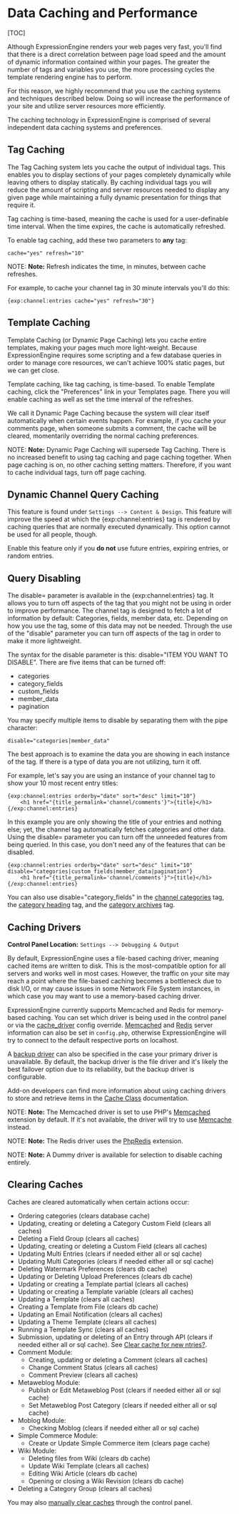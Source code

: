 <!--
    This source file is part of the open source project
    ExpressionEngine User Guide (https://github.com/ExpressionEngine/ExpressionEngine-User-Guide)

    @link      https://expressionengine.com/
    @copyright Copyright (c) 2003-2020, Packet Tide, LLC (https://ellislab.com)
    @license   https://expressionengine.com/license Licensed under Apache License, Version 2.0
-->

# Data Caching and Performance

[TOC]

Although ExpressionEngine renders your web pages very fast, you'll find that there is a direct correlation between page load speed and the amount of dynamic information contained within your pages. The greater the number of tags and variables you use, the more processing cycles the template rendering engine has to perform.

For this reason, we highly recommend that you use the caching systems and techniques described below. Doing so will increase the performance of your site and utilize server resources more efficiently.

The caching technology in ExpressionEngine is comprised of several independent data caching systems and preferences.

## Tag Caching

The Tag Caching system lets you cache the output of individual tags. This enables you to display sections of your pages completely dynamically while leaving others to display statically. By caching individual tags you will reduce the amount of scripting and server resources needed to display any given page while maintaining a fully dynamic presentation for things that require it.

Tag caching is time-based, meaning the cache is used for a user-definable time interval. When the time expires, the cache is automatically refreshed.

To enable tag caching, add these two parameters to **any** tag:

    cache="yes" refresh="10"

NOTE: **Note:** Refresh indicates the time, in minutes, between cache refreshes.

For example, to cache your channel tag in 30 minute intervals you'll do this:

    {exp:channel:entries cache="yes" refresh="30"}

## Template Caching

Template Caching (or Dynamic Page Caching) lets you cache entire templates, making your pages much more light-weight. Because ExpressionEngine requires some scripting and a few database queries in order to manage core resources, we can't achieve 100% static pages, but we can get close.

Template caching, like tag caching, is time-based. To enable Template caching, click the "Preferences" link in your Templates page. There you will enable caching as well as set the time interval of the refreshes.

We call it Dynamic Page Caching because the system will clear itself automatically when certain events happen. For example, if you cache your comments page, when someone submits a comment, the cache will be cleared, momentarily overriding the normal caching preferences.

NOTE: **Note:** Dynamic Page Caching will supersede Tag Caching. There is no increased benefit to using tag caching and page caching together. When page caching is on, no other caching setting matters. Therefore, if you want to cache individual tags, turn off page caching.

## Dynamic Channel Query Caching

This feature is found under `Settings --> Content & Design`. This feature will improve the speed at which the {exp:channel:entries} tag is rendered by caching queries that are normally executed dynamically. This option cannot be used for all people, though.

Enable this feature only if you **do not** use future entries, expiring entries, or random entries.

## Query Disabling

The disable= parameter is available in the {exp:channel:entries} tag. It allows you to turn off aspects of the tag that you might not be using in order to improve performance. The channel tag is designed to fetch a lot of information by default: Categories, fields, member data, etc. Depending on how you use the tag, some of this data may not be needed. Through the use of the "disable" parameter you can turn off aspects of the tag in order to make it more lightweight.

The syntax for the disable parameter is this: disable="ITEM YOU WANT TO DISABLE". There are five items that can be turned off:

- categories
- category_fields
- custom_fields
- member_data
- pagination

You may specify multiple items to disable by separating them with the pipe character:

    disable="categories|member_data"

The best approach is to examine the data you are showing in each instance of the tag. If there is a type of data you are not utilizing, turn it off.

For example, let's say you are using an instance of your channel tag to show your 10 most recent entry titles:

    {exp:channel:entries orderby="date" sort="desc" limit="10"}
        <h1 href="{title_permalink='channel/comments'}">{title}</h1>
    {/exp:channel:entries}

In this example you are only showing the title of your entries and nothing else; yet, the channel tag automatically fetches categories and other data. Using the disable= parameter you can turn off the unneeded features from being queried. In this case, you don't need any of the features that can be disabled.

    {exp:channel:entries orderby="date" sort="desc" limit="10" disable="categories|custom_fields|member_data|pagination"}
        <h1 href="{title_permalink='channel/comments'}">{title}</h1>
    {/exp:channel:entries}

You can also use disable="category_fields" in the [channel categories](channels/categories.md) tag, the [category heading](channels/category-heading.md) tag, and the [category archives](channels/category-archive.md) tag.

## Caching Drivers

**Control Panel Location:** `Settings --> Debugging & Output`

By default, ExpressionEngine uses a file-based caching driver, meaning cached items are written to disk. This is the most-compatible option for all servers and works well in most cases. However, the traffic on your site may reach a point where the file-based caching becomes a bottleneck due to disk I/O, or may cause issues in some Network File System instances, in which case you may want to use a memory-based caching driver.

ExpressionEngine currently supports Memcached and Redis for memory-based caching. You can set which driver is being used in the control panel or via the [cache_driver](general/system-configuration-overrides.md#cache_driver) config override. [Memcached](general/system-configuration-overrides.md#memcached) and [Redis](general/system-configuration-overrides.md#redis) server information can also be set in `config.php`, otherwise ExpressionEngine will try to connect to the default respective ports on localhost.

A [backup driver](general/system-configuration-overrides.md#cache_driver_backup) can also be specified in the case your primary driver is unavailable. By default, the backup driver is the file driver and it's likely the best failover option due to its reliability, but the backup driver is configurable.

Add-on developers can find more information about using caching drivers to store and retrieve items in the [Cache Class](development/legacy/libraries/cache.md) documentation.

NOTE: **Note:** The Memcached driver is set to use PHP's [Memcached](http://www.php.net/manual/en/book.memcached.php) extension by default. If it's not available, the driver will try to use [Memcache](http://www.php.net/manual/en/book.memcache.php) instead.

NOTE: **Note:** The Redis driver uses the [PhpRedis](https://github.com/nicolasff/phpredis) extension.

NOTE: **Note:** A Dummy driver is available for selection to disable caching entirely.

## Clearing Caches

Caches are cleared automatically when certain actions occur:

- Ordering categories (clears database cache)
- Updating, creating or deleting a Category Custom Field (clears all caches)
- Deleting a Field Group (clears all caches)
- Updating, creating or deleting a Custom Field (clears all caches)
- Updating Multi Entries (clears if needed either all or sql cache)
- Updating Multi Categories (clears if needed either all or sql cache)
- Deleting Watermark Preferences (clears db cache)
- Updating or Deleting Upload Preferences (clears db cache)
- Updating or creating a Template partial (clears all caches)
- Updating or creating a Template variable (clears all caches)
- Updating a Template (clears all caches)
- Creating a Template from File (clears db cache)
- Updating an Email Notification (clears all caches)
- Updating a Theme Template (clears all caches)
- Running a Template Sync (clears all caches)
- Submission, updating or deleting of an Entry through API (clears if needed either all or sql cache). See [Clear cache for new ntries?](control-panel/settings/content-design.md#clear-cache-for-new-entries).
- Comment Module:
  - Creating, updating or deleting a Comment (clears all caches)
  - Change Comment Status (clears all caches)
  - Comment Preview (clears all caches)
- Metaweblog Module:
  - Publish or Edit Metaweblog Post (clears if needed either all or sql cache)
  - Set Metaweblog Post Category (clears if needed either all or sql cache)
- Moblog Module:
  - Checking Moblog (clears if needed either all or sql cache)
- Simple Commerce Module:
  - Create or Update Simple Commerce item (clears page cache)
- Wiki Module:
  - Deleting files from Wiki (clears db cache)
  - Update Wiki Template (clears all caches)
  - Editing Wiki Article (clears db cache)
  - Opening or closing a Wiki Revision (clears db cache)
- Deleting a Category Group (clears all caches)

You may also [manually clear caches](control-panel/utilities.md#cache-manager) through the control panel.
